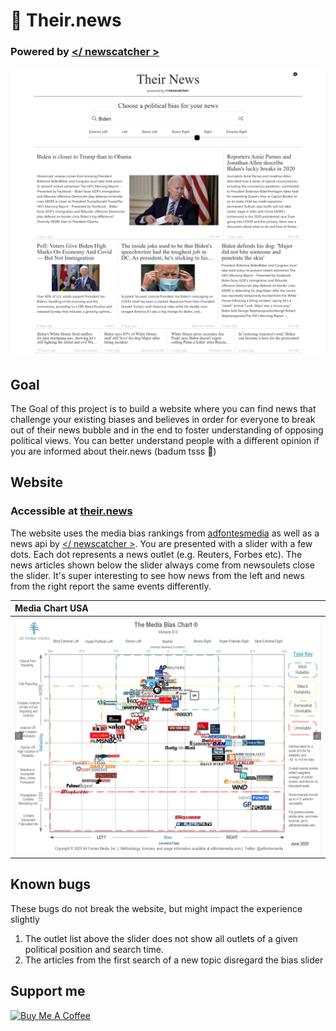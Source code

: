 # :newspaper: Their.news
### Powered by [</ newscatcher >](https://newscatcherapi.com/)

![](screenshot.png)

## Goal
The Goal of this project is to build a website where you can find news that challenge your existing biases and believes in order for everyone to break out of their news bubble and in the end to foster understanding of opposing political views. You can better understand people with a different opinion if you are informed about their.news (badum tsss 🥁)

## Website

### Accessible at [their.news](https://their.news)

The website uses the media bias rankings from [adfontesmedia](https://www.adfontesmedia.com/download-the-media-bias-chart/) as well as a news api by [</ newscatcher >](https://newscatcherapi.com/). You are presented with a slider with a few dots. Each dot represents a news outlet (e.g. Reuters, Forbes etc). The news articles shown below the slider always come from newsoulets close the slider. It's super interesting to see how news from the left and news from the right report the same events differently.

| Media Chart USA | 
| :------------- | 
| ![](mediaChartUS.png)  | 


<!-- ### What do the emojis mean?
The emojis represent a simple sentiment analysis which analyses a preview of the article and gives a score about how positive (score > 0.66), or how negative (score < 0.33) the article is. Since this is far from perfect, the emojis should be taken with a grain of salt. -->
## Known bugs
These bugs do not break the website, but might impact the experience slightly

1. The outlet list above the slider does not show all outlets of a given political position and search time. 
2. The articles from the first search of a new topic disregard the bias slider

## Support me

<a href="https://www.buymeacoffee.com/hadjimina" target="_blank"><img src="https://cdn.buymeacoffee.com/buttons/v2/default-yellow.png" alt="Buy Me A Coffee" style="height: 60px !important;width: 217px !important;" ></a>
